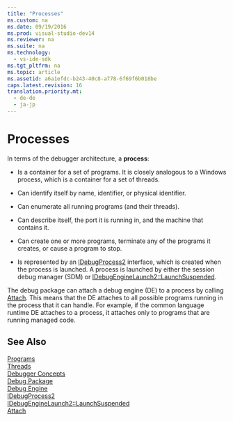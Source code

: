 ```yaml
---
title: "Processes"
ms.custom: na
ms.date: 09/19/2016
ms.prod: visual-studio-dev14
ms.reviewer: na
ms.suite: na
ms.technology: 
  - vs-ide-sdk
ms.tgt_pltfrm: na
ms.topic: article
ms.assetid: a6a1efdc-b243-40c8-a778-6f69f6b018be
caps.latest.revision: 16
translation.priority.mt: 
  - de-de
  - ja-jp
---
```

# Processes
In terms of the debugger architecture, a **process**:  
  
-   Is a container for a set of programs. It is closely analogous to a Windows process, which is a container for a set of threads.  
  
-   Can identify itself by name, identifier, or physical identifier.  
  
-   Can enumerate all running programs (and their threads).  
  
-   Can describe itself, the port it is running in, and the machine that contains it.  
  
-   Can create one or more programs, terminate any of the programs it creates, or cause a program to stop.  
  
-   Is represented by an [IDebugProcess2](../vs140/IDebugProcess2.md) interface, which is created when the process is launched. A process is launched by either the session debug manager (SDM) or [IDebugEngineLaunch2::LaunchSuspended](../vs140/IDebugEngineLaunch2--LaunchSuspended.md).  
  
 The debug package can attach a debug engine (DE) to a process by calling [Attach](../vs140/IDebugProcess2--Attach.md). This means that the DE attaches to all possible programs running in the process that it can handle. For example, if the common language runtime DE attaches to a process, it attaches only to programs that are running managed code.  
  
## See Also  
 [Programs](../vs140/Programs.md)   
 [Threads](../vs140/Threads.md)   
 [Debugger Concepts](../vs140/Debugger-Concepts.md)   
 [Debug Package](../vs140/Debug-Package.md)   
 [Debug Engine](../vs140/Debug-Engine.md)   
 [IDebugProcess2](../vs140/IDebugProcess2.md)   
 [IDebugEngineLaunch2::LaunchSuspended](../vs140/IDebugEngineLaunch2--LaunchSuspended.md)   
 [Attach](../vs140/IDebugProcess2--Attach.md)